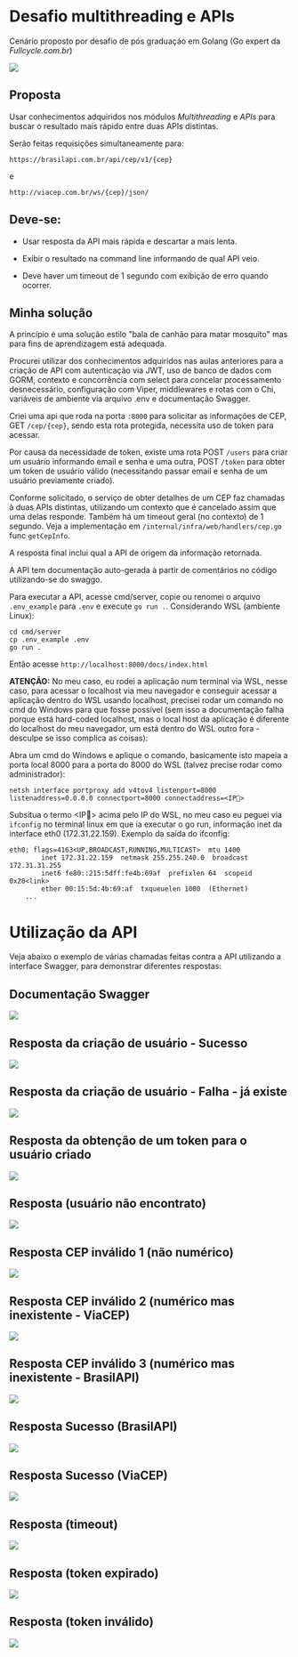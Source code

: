 # Desafio multithreading e APIs

Cenário proposto por desafio de pós graduaçáo em Golang (Go expert da *Fullcycle.com.br*)

![](./images/desafio.png)

## Proposta

 Usar conhecimentos adquiridos nos módulos *Multithreading* e *APIs* para buscar o resultado mais rápido entre duas APIs distintas.


Serão feitas requisições simultaneamente para:

`https://brasilapi.com.br/api/cep/v1/{cep}`

e

`http://viacep.com.br/ws/{cep}/json/`


## Deve-se:

* Usar resposta da API mais rápida e descartar a mais lenta.

* Exibir o resultado na command line informando de qual API veio.

* Deve haver um timeout de 1 segundo com exibição de erro quando ocorrer.

## Minha solução

A princípio é uma solução estilo "bala de canhão para matar mosquito" mas para fins de aprendizagem está adequada.

Procurei utilizar dos conhecimentos adquiridos nas aulas anteriores para a criação de API com autenticação via JWT, uso de banco de dados com GORM, contexto e concorrência com select para concelar processamento desnecessário, configuração com Viper, middlewares e rotas com o Chi, variáveis de ambiente via arquivo .env e documentação Swagger.


Criei uma api que roda na porta `:8000` para solicitar as informações de CEP, GET `/cep/{cep}`, sendo esta rota  protegida, necessita uso de token para acessar.

Por causa da necessidade de token, existe uma rota POST `/users` para criar um usuário informando email e senha e uma outra, POST `/token` para obter um token de usuário válido (necessitando passar email e senha de um usuário previamente criado).

Conforme solicitado, o serviço de obter detalhes de um CEP faz chamadas à duas APIs distintas, utilizando um contexto que é cancelado assim que uma delas responde. Também há um timeout geral (no contexto) de 1 segundo.
Veja a implementação em `/internal/infra/web/handlers/cep.go` func `getCepInfo`.

A resposta final inclui qual a API de origem da informação retornada.


A API tem documentação auto-gerada à partir de comentários no código utilizando-se do swaggo.


Para executar a API, acesse cmd/server, copie ou renomei o arquivo `.env_example` para `.env` e execute `go run .`.
Considerando WSL (ambiente Linux):

```
cd cmd/server
cp .env_example .env
go run .
```

Então acesse `http://localhost:8000/docs/index.html`

**ATENÇÃO:** No meu caso, eu rodei a aplicação num terminal via WSL, nesse caso, para acessar o localhost via meu navegador e conseguir acessar a aplicação dentro do WSL usando localhost, precisei rodar um comando no cmd do Windows para que fosse possível (sem isso a documentação falha porque está hard-coded localhost, mas o local host da aplicação é diferente do localhost do meu navegador, um está dentro do WSL outro fora - desculpe se isso complica as coisas):

Abra um cmd do Windows e aplique o comando, basicamente isto mapeia a porta local 8000 para a porta do 8000 do WSL (talvez precise rodar como administrador):
```
netsh interface portproxy add v4tov4 listenport=8000 listenaddress=0.0.0.0 connectport=8000 connectaddress=<IP🚩>
```
Subsitua o termo <IP🚩\> acima pelo IP do WSL, no meu caso eu peguei via `ifconfig` no terminal linux em que ia executar o go run, informação inet da interface eth0 (172.31.22.159).
Exemplo da saída do ifconfig:
```
eth0: flags=4163<UP,BROADCAST,RUNNING,MULTICAST>  mtu 1400
        inet 172.31.22.159  netmask 255.255.240.0  broadcast 172.31.31.255
        inet6 fe80::215:5dff:fe4b:69af  prefixlen 64  scopeid 0x20<link>
        ether 00:15:5d:4b:69:af  txqueuelen 1000  (Ethernet)
    ...
```



# Utilização da API


Veja abaixo o exemplo de várias chamadas feitas contra a API utilizando a interface Swagger, para demonstrar diferentes respostas:



## Documentação Swagger
![](./images/docs.png)

## Resposta da criação de usuário - Sucesso
![](./images/resp_createuser.png)

## Resposta da criação de usuário - Falha - já existe
![](./images/resp_alreadyexists.png)

## Resposta da obtenção de um token para o usuário criado
![](./images/resp_gettoken.png)

## Resposta (usuário não encontrato)
![](./images/resp_notfound.png)

## Resposta CEP inválido 1 (não numérico)
![](./images/resp_badcep1.png)

## Resposta CEP inválido 2 (numérico mas inexistente - ViaCEP)
![](./images/resp_badcep2.png)

## Resposta CEP inválido 3 (numérico mas inexistente - BrasilAPI)
![](./images/resp_badcep3.png)

## Resposta Sucesso (BrasilAPI)
![](./images/resp_brasilapi.png)

## Resposta Sucesso (ViaCEP)
![](./images/resp_viacep.png)

## Resposta (timeout)
![](./images/resp_timeout.png)

## Resposta (token expirado)
![](./images/resp_expirado.png)

## Resposta (token inválido)
![](./images/resp_badtoken.png)



